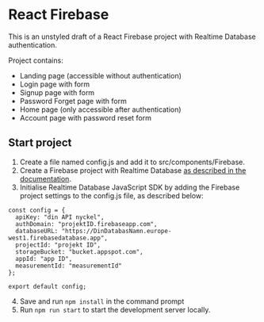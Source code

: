 # React Firebase

This is an unstyled draft of a React Firebase project with Realtime Database authentication.

Project contains:
- Landing page (accessible without authentication)
- Login page with form
- Signup page with form
- Password Forget page with form
- Home page (only accessible after authentication)
- Account page with password reset form

## Start project
1. Create a file named config.js and add it to src/components/Firebase.
2. Create a Firebase project with Realtime Database [as described in the documentation](https://firebase.google.com/docs/database/web/start).
3. Initialise Realtime Database JavaScript SDK by adding the Firebase project settings to the config.js file, as described below: 
``` 
const config = {
  apiKey: "din API nyckel",
  authDomain: "projektID.firebaseapp.com",
  databaseURL: "https://DinDatabasNamn.europe-west1.firebasedatabase.app",
  projectId: "projekt ID",
  storageBucket: "bucket.appspot.com",
  appId: "app ID",
  measurementId: "measurementId"
};

export default config; 
```
4. Save and run `npm install` in the command prompt
5. Run `npm run start` to start the development server locally.